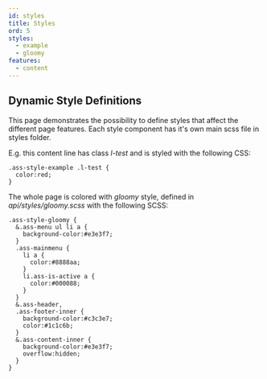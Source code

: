 ```yaml
---
id: styles
title: Styles
ord: 5
styles:
  - example
  - gloomy
features:
  - content
---
```

## Dynamic Style Definitions

This page demonstrates the possibility to define styles that affect the different page features. Each style component has it's own main scss file in styles folder.

<span class="l-test">E.g. this content line has class *l-test* and is styled with the following CSS:</span>

    .ass-style-example .l-test {
      color:red;
    }


The whole page is colored with *gloomy* style, defined in *api/styles/gloomy.scss* with the following SCSS:

    .ass-style-gloomy {
      &.ass-menu ul li a {
        background-color:#e3e3f7;
      }
      .ass-mainmenu {
        li a {
          color:#8888aa;
        }
        li.ass-is-active a {
          color:#000088;
        }
      }
      &.ass-header,
      .ass-footer-inner {
        background-color:#c3c3e7;
        color:#1c1c6b;
      }
      &.ass-content-inner {
        background-color:#e3e3f7;
        overflow:hidden;
      }
    }
